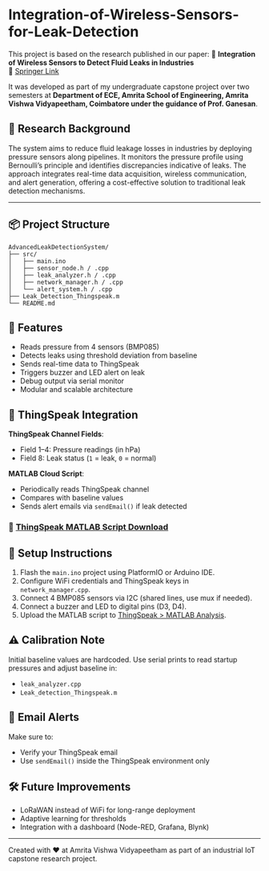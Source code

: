 # Integration-of-Wireless-Sensors-for-Leak-Detection

This project is based on the research published in our paper:
📄 **Integration of Wireless Sensors to Detect Fluid Leaks in Industries**  
🔗 [Springer Link](https://link.springer.com/chapter/10.1007/978-981-16-3728-5_46)

It was developed as part of my undergraduate capstone project over two semesters at **Department of ECE, Amrita School of Engineering, Amrita Vishwa Vidyapeetham, Coimbatore under the guidance of Prof. Ganesan**.

## 🧪 Research Background

The system aims to reduce fluid leakage losses in industries by deploying pressure sensors along pipelines. It monitors the pressure profile using Bernoulli’s principle and identifies discrepancies indicative of leaks. The approach integrates real-time data acquisition, wireless communication, and alert generation, offering a cost-effective solution to traditional leak detection mechanisms.

---

## 📦 Project Structure

```
AdvancedLeakDetectionSystem/
├── src/
│   ├── main.ino
│   ├── sensor_node.h / .cpp
│   ├── leak_analyzer.h / .cpp
│   ├── network_manager.h / .cpp
│   └── alert_system.h / .cpp
├── Leak_Detection_Thingspeak.m
└── README.md
```

## 🔧 Features

- Reads pressure from 4 sensors (BMP085)
- Detects leaks using threshold deviation from baseline
- Sends real-time data to ThingSpeak
- Triggers buzzer and LED alert on leak
- Debug output via serial monitor
- Modular and scalable architecture

## 📡 ThingSpeak Integration

**ThingSpeak Channel Fields**:
- Field 1–4: Pressure readings (in hPa)
- Field 8: Leak status (`1` = leak, `0` = normal)

**MATLAB Cloud Script**:
- Periodically reads ThingSpeak channel
- Compares with baseline values
- Sends alert emails via `sendEmail()` if leak detected

### 🔗 [ThingSpeak MATLAB Script Download](thingspeak_leak_detection_script.m)

## 📁 Setup Instructions

1. Flash the `main.ino` project using PlatformIO or Arduino IDE.
2. Configure WiFi credentials and ThingSpeak keys in `network_manager.cpp`.
3. Connect 4 BMP085 sensors via I2C (shared lines, use mux if needed).
4. Connect a buzzer and LED to digital pins (D3, D4).
6. Upload the MATLAB script to [ThingSpeak > MATLAB Analysis](https://thingspeak.com/apps).

## ⚠️ Calibration Note

Initial baseline values are hardcoded. Use serial prints to read startup pressures and adjust baseline in:
- `leak_analyzer.cpp`
- `Leak_detection_Thingspeak.m`

## 📧 Email Alerts

Make sure to:
- Verify your ThingSpeak email
- Use `sendEmail()` inside the ThingSpeak environment only

## 🛠 Future Improvements

- LoRaWAN instead of WiFi for long-range deployment
- Adaptive learning for thresholds
- Integration with a dashboard (Node-RED, Grafana, Blynk)

---

Created with ❤️ at Amrita Vishwa Vidyapeetham as part of an industrial IoT capstone research project.
